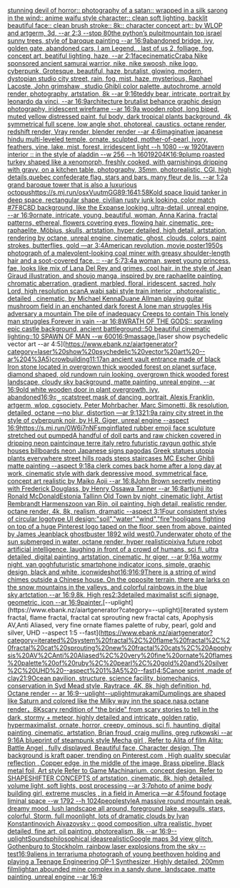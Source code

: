 [stunning devil of horror:: photography of a satan:: wrapped in a silk sarong in the wind:: anime waifu style character:: clean soft lighting, backlit beautiful face:: clean brush stroke:: 8k:: character concept art:: by WLOP and artgerm, 3d, --ar 2:3 --stop 80](https://www.ebank.nz/aiartgenerator?category=stunning%20devil%20of%20horror%3A%3A%20photography%20of%20a%20satan%3A%3A%20wrapped%20in%20a%20silk%20sarong%20in%20the%20wind%3A%3A%20anime%20waifu%20style%20character%3A%3A%20clean%20soft%20lighting%2C%20backlit%20beautiful%20face%3A%3A%20clean%20brush%20stroke%3A%3A%208k%3A%3A%20character%20concept%20art%3A%3A%20by%20WLOP%20and%20artgerm%2C%203d%2C%20--ar%202%3A3%20--stop%2080)[the python’s pulpit](https://www.ebank.nz/aiartgenerator?category=the%20python%E2%80%99s%20pulpit)[mountain top israel sunny trees, style of baroque painting --ar 16:9](https://www.ebank.nz/aiartgenerator?category=mountain%20top%20israel%20sunny%20trees%2C%20style%20of%20baroque%20painting%20--ar%2016%3A9)[abandoned bridge, ivy, golden gate, abandoned cars, I am Legend, , last of us 2, folliage, fog, concept art, beatiful lighting, haze, --ar 2:1](https://www.ebank.nz/aiartgenerator?category=abandoned%20bridge%2C%20ivy%2C%20golden%20gate%2C%20abandoned%20cars%2C%20I%20am%20Legend%2C%20%2C%20last%20of%20us%202%2C%20folliage%2C%20fog%2C%20concept%20art%2C%20beatiful%20lighting%2C%20haze%2C%20--ar%202%3A1)[face](https://www.ebank.nz/aiartgenerator?category=face)[cinematic](https://www.ebank.nz/aiartgenerator?category=cinematic)[Crab](https://www.ebank.nz/aiartgenerator?category=Crab)[a Nike sponsored ancient samurai warrior, nike, nike swoosh, nike logo, cyberpunk, Grotesque, beautiful, haze, brutalist, glowing, modern, dystopian studio city street, rain, fog, mist, haze, mysterious, Raphael Lacoste, John grimshaw,, studio Ghibli color palette, autochrome, arnold render, photography, artstation, 8k --ar 9:16](https://www.ebank.nz/aiartgenerator?category=a%20Nike%20sponsored%20ancient%20samurai%20warrior%2C%20nike%2C%20nike%20swoosh%2C%20nike%20logo%2C%20cyberpunk%2C%20Grotesque%2C%20beautiful%2C%20haze%2C%20brutalist%2C%20glowing%2C%20modern%2C%20dystopian%20studio%20city%20street%2C%20rain%2C%20fog%2C%20mist%2C%20haze%2C%20mysterious%2C%20Raphael%20Lacoste%2C%20John%20grimshaw%2C%2C%20studio%20Ghibli%20color%20palette%2C%20autochrome%2C%20arnold%20render%2C%20photography%2C%20artstation%2C%208k%20--ar%209%3A16)[teddy bear, intricate, portrait by leonardo da vinci, --ar 16:9](https://www.ebank.nz/aiartgenerator?category=teddy%20bear%2C%20intricate%2C%20portrait%20by%20leonardo%20da%20vinci%2C%20--ar%2016%3A9)[architecture brutalist behance graphic design photography, iridescent wireframe --ar 16:9](https://www.ebank.nz/aiartgenerator?category=architecture%20brutalist%20behance%20graphic%20design%20photography%2C%20iridescent%20wireframe%20--ar%2016%3A9)[a wooden robot, long biped, muted yellow distressed paint, ful body, dark tropical plants background, 4k symmetrical full scene, low angle shot, photoreal, caustics, octane render, redshift render, Vray render, blender render --ar 4:6](https://www.ebank.nz/aiartgenerator?category=a%20wooden%20robot%2C%20long%20biped%2C%20muted%20yellow%20distressed%20paint%2C%20ful%20body%2C%20dark%20tropical%20plants%20background%2C%204k%20symmetrical%20full%20scene%2C%20low%20angle%20shot%2C%20photoreal%2C%20caustics%2C%20octane%20render%2C%20redshift%20render%2C%20Vray%20render%2C%20blender%20render%20--ar%204%3A6)[imaginative japanese hindu multi-leveled temple, ornate, sculpted, mother-of-pearl, ivory, feathers, vine, lake, mist, forest, irridescent light --h 1080 --w 1920](https://www.ebank.nz/aiartgenerator?category=imaginative%20japanese%20hindu%20multi-leveled%20temple%2C%20ornate%2C%20sculpted%2C%20mother-of-pearl%2C%20ivory%2C%20feathers%2C%20vine%2C%20lake%2C%20mist%2C%20forest%2C%20irridescent%20light%20--h%201080%20--w%201920)[tavern interior :: in the style of aladdin --w 256 --h 160](https://www.ebank.nz/aiartgenerator?category=tavern%20interior%20%3A%3A%20in%20the%20style%20of%20aladdin%20--w%20256%20--h%20160)[1920](https://www.ebank.nz/aiartgenerator?category=1920)[4K](https://www.ebank.nz/aiartgenerator?category=4K)[16:9](https://www.ebank.nz/aiartgenerator?category=16%3A9)[plump roasted turkey shaped like a xenomorph, freshly cooked, with garnishings  dripping with gravy, on a kitchen table, photography, 35mm, photorealistic, CGI, high details,](https://www.ebank.nz/aiartgenerator?category=plump%20roasted%20turkey%20shaped%20like%20a%20xenomorph%2C%20freshly%20cooked%2C%20with%20garnishings%20%20dripping%20with%20gravy%2C%20on%20a%20kitchen%20table%2C%20photography%2C%2035mm%2C%20photorealistic%2C%20CGI%2C%20high%20details%2C)[quebec confederate flag. stars and bars. many fleur de lis. --ar 1:2](https://www.ebank.nz/aiartgenerator?category=quebec%20confederate%20flag.%20stars%20and%20bars.%20many%20fleur%20de%20lis.%20--ar%201%3A2)[a grand baroque tower that is also a luxurious octopus](https://www.ebank.nz/aiartgenerator?category=a%20grand%20baroque%20tower%20that%20is%20also%20a%20luxurious%20octopus)[<https://s.mj.run/osxVuutmGG8>](https://www.ebank.nz/aiartgenerator?category=%3Chttps%3A//s.mj.run/osxVuutmGG8%3E)[9:16](https://www.ebank.nz/aiartgenerator?category=9%3A16)[4](https://www.ebank.nz/aiartgenerator?category=4)[1:5](https://www.ebank.nz/aiartgenerator?category=1%3A5)[8K](https://www.ebank.nz/aiartgenerator?category=8K)[old space liquid tanker in deep space, rectangular shape, civilian rusty junk looking, color match #7F8C8D background, like the Expanse looking, ultra-detail, unreal engine, --ar 16:9](https://www.ebank.nz/aiartgenerator?category=old%20space%20liquid%20tanker%20in%20deep%20space%2C%20rectangular%20shape%2C%20civilian%20rusty%20junk%20looking%2C%20color%20match%20%237F8C8D%20background%2C%20like%20the%20Expanse%20looking%2C%20ultra-detail%2C%20unreal%20engine%2C%20--ar%2016%3A9)[ornate, intricate, young, beautiful, woman, Anna Karina, fractal patterns, ethereal, flowers covering eyes, flowing hair, cinematic, pre-raphaelite, Möbius, skulls, artstation, hyper detailed, high detail, artstation, rendering by octane, unreal engine, cinematic, ghost, clouds, colors, paint strokes, butterflies, gold —ar 3:4](https://www.ebank.nz/aiartgenerator?category=ornate%2C%20intricate%2C%20young%2C%20beautiful%2C%20woman%2C%20Anna%20Karina%2C%20fractal%20patterns%2C%20ethereal%2C%20flowers%20covering%20eyes%2C%20flowing%20hair%2C%20cinematic%2C%20pre-raphaelite%2C%20M%C3%B6bius%2C%20skulls%2C%20artstation%2C%20hyper%20detailed%2C%20high%20detail%2C%20artstation%2C%20rendering%20by%20octane%2C%20unreal%20engine%2C%20cinematic%2C%20ghost%2C%20clouds%2C%20colors%2C%20paint%20strokes%2C%20butterflies%2C%20gold%20%E2%80%94ar%203%3A4)[American revolution, movie poster](https://www.ebank.nz/aiartgenerator?category=American%20revolution%2C%20movie%20poster)[1950s photograph of a malevolent-looking coal miner with greasy shoulder-length hair and a soot-covered face. :: --ar 5:7](https://www.ebank.nz/aiartgenerator?category=1950s%20photograph%20of%20a%20malevolent-looking%20coal%20miner%20with%20greasy%20shoulder-length%20hair%20and%20a%20soot-covered%20face.%20%3A%3A%20--ar%205%3A7)[3:4](https://www.ebank.nz/aiartgenerator?category=3%3A4)[a woman, sweet young princess, fae, looks like mix of Lana Del Rey and grimes, cool hair, in the style of Jean Giraud illustration, and shoujo manga, inspired by pre raphaelite painting, chromatic aberration, gradient, marbled, floral, iridescent, sacred, holy Lord, high resolution scan](https://www.ebank.nz/aiartgenerator?category=a%20woman%2C%20sweet%20young%20princess%2C%20fae%2C%20looks%20like%20mix%20of%20Lana%20Del%20Rey%20and%20grimes%2C%20cool%20hair%2C%20in%20the%20style%20of%20Jean%20Giraud%20illustration%2C%20and%20shoujo%20manga%2C%20inspired%20by%20pre%20raphaelite%20painting%2C%20chromatic%20aberration%2C%20gradient%2C%20marbled%2C%20floral%2C%20iridescent%2C%20sacred%2C%20holy%20Lord%2C%20high%20resolution%20scan)[A wabi sabi style train interior , photorealistic , detailed , cinematic, by Michael Kenna](https://www.ebank.nz/aiartgenerator?category=A%20wabi%20sabi%20style%20train%20interior%20%2C%20photorealistic%20%2C%20detailed%20%2C%20cinematic%2C%20by%20Michael%20Kenna)[Duane Allman playing guitar mushroom field in an enchanted dark forest A lone man struggles His adversary a mountain The pile of inadequacy Creeps to contain This lonely man struggles Forever in vain --ar 16:8](https://www.ebank.nz/aiartgenerator?category=Duane%20Allman%20playing%20guitar%20mushroom%20field%20in%20an%20enchanted%20dark%20forest%20A%20lone%20man%20struggles%20His%20adversary%20a%20mountain%20The%20pile%20of%20inadequacy%20Creeps%20to%20contain%20This%20lonely%20man%20struggles%20Forever%20in%20vain%20--ar%2016%3A8)[WRATH OF THE GODS:: sprawling epic castle background, ancient battleground::50 beautiful cinematic lighting::10 SPAWN OF MAN --w 600](https://www.ebank.nz/aiartgenerator?category=WRATH%20OF%20THE%20GODS%3A%3A%20sprawling%20epic%20castle%20background%2C%20ancient%20battleground%3A%3A50%20beautiful%20cinematic%20lighting%3A%3A10%20SPAWN%20OF%20MAN%20--w%20600)[16:9](https://www.ebank.nz/aiartgenerator?category=16%3A9)[massage.](https://www.ebank.nz/aiartgenerator?category=massage.)[laser show psychedelic vector art --ar 4:5](https://www.ebank.nz/aiartgenerator?category=laser%20show%20psychedelic%20vector%20art%20--ar%204%3A5)[crow](https://www.ebank.nz/aiartgenerator?category=crow)[building](https://www.ebank.nz/aiartgenerator?category=building)[11:17](https://www.ebank.nz/aiartgenerator?category=11%3A17)[an ancient vault entrance made of black Iron stone located in overgrown thick wooded forest on planet surface, diamond shaped, old rundown ruin looking, overgrown thick wooded forest landscape, cloudy sky background, matte painting, unreal engine, --ar 16:9](https://www.ebank.nz/aiartgenerator?category=an%20ancient%20vault%20entrance%20made%20of%20black%20Iron%20stone%20located%20in%20overgrown%20thick%20wooded%20forest%20on%20planet%20surface%2C%20diamond%20shaped%2C%20old%20rundown%20ruin%20looking%2C%20overgrown%20thick%20wooded%20forest%20landscape%2C%20cloudy%20sky%20background%2C%20matte%20painting%2C%20unreal%20engine%2C%20--ar%2016%3A9)[old white wooden door in plant overgrowth, ivy, abandoned](https://www.ebank.nz/aiartgenerator?category=old%20white%20wooden%20door%20in%20plant%20overgrowth%2C%20ivy%2C%20abandoned)[16:9](https://www.ebank.nz/aiartgenerator?category=16%3A9)[ಸ‿ಸ](https://www.ebank.nz/aiartgenerator?category=%E0%B2%B8%E2%80%BF%E0%B2%B8)[cat](https://www.ebank.nz/aiartgenerator?category=cat)[street,](https://www.ebank.nz/aiartgenerator?category=street%2C)[mask of dancing, portrait, Alexis Franklin, artgerm, wlop, cgsociety, Peter Mohrbacher, Marc Simonetti, 8k resolution, detailed, octane —no blur, distortion —ar 9:13](https://www.ebank.nz/aiartgenerator?category=mask%20of%20dancing%2C%20portrait%2C%20Alexis%20Franklin%2C%20artgerm%2C%20wlop%2C%20cgsociety%2C%20Peter%20Mohrbacher%2C%20Marc%20Simonetti%2C%208k%20resolution%2C%20detailed%2C%20octane%20%E2%80%94no%20blur%2C%20distortion%20%E2%80%94ar%209%3A13)[21:9](https://www.ebank.nz/aiartgenerator?category=21%3A9)[a rainy city street in the style of cyberpunk noir, by H.R. Giger, unreal engine --aspect 16:9](https://www.ebank.nz/aiartgenerator?category=a%20rainy%20city%20street%20in%20the%20style%20of%20cyberpunk%20noir%2C%20by%20H.R.%20Giger%2C%20unreal%20engine%20--aspect%2016%3A9)[<https://s.mj.run/0W6i7nNFsmg>](https://www.ebank.nz/aiartgenerator?category=%3Chttps%3A//s.mj.run/0W6i7nNFsmg%3E)[inflated rubber emoji face sculpture stretched out pumped](https://www.ebank.nz/aiartgenerator?category=inflated%20rubber%20emoji%20face%20sculpture%20stretched%20out%20pumped)[A handful of doll parts and raw chicken covered in dripping neon paint](https://www.ebank.nz/aiartgenerator?category=A%20handful%20of%20doll%20parts%20and%20raw%20chicken%20covered%20in%20dripping%20neon%20paint)[cinque terre italy      retro futuristic raygun gothic style  houses billboards neon Japanese signs pagodas Greek statues utopia plants everywhere street hills roads steps staircases MC Escher Ghibli matte painting  --aspect 9:18](https://www.ebank.nz/aiartgenerator?category=cinque%20terre%20italy%20%20%20%20%20%20retro%20futuristic%20raygun%20gothic%20style%20%20houses%20billboards%20neon%20Japanese%20signs%20pagodas%20Greek%20statues%20utopia%20plants%20everywhere%20street%20hills%20roads%20steps%20staircases%20MC%20Escher%20Ghibli%20matte%20painting%20%20--aspect%209%3A18)[a clerk comes back home after a long day at work, cinematic style with dark depressive mood, symmetrical face, concept art realistic by Maiko Aoji --ar 16:8](https://www.ebank.nz/aiartgenerator?category=a%20clerk%20comes%20back%20home%20after%20a%20long%20day%20at%20work%2C%20cinematic%20style%20with%20dark%20depressive%20mood%2C%20symmetrical%20face%2C%20concept%20art%20realistic%20by%20Maiko%20Aoji%20--ar%2016%3A8)[John Brown secretly meeting with Frederick Douglass, by Henry Ossawa Tanner --ar 16:8](https://www.ebank.nz/aiartgenerator?category=John%20Brown%20secretly%20meeting%20with%20Frederick%20Douglass%2C%20by%20Henry%20Ossawa%20Tanner%20--ar%2016%3A8)[art](https://www.ebank.nz/aiartgenerator?category=art)[junji ito Ronald McDonald](https://www.ebank.nz/aiartgenerator?category=junji%20ito%20Ronald%20McDonald)[Estonia Tallinn Old Town by night, cinematic light, Artist Rembrandt Harmenszoon van Rijn, oil painting, high detail, realistic render, octane render, 4k, 8k, realism, dramatic --aspect 3:1](https://www.ebank.nz/aiartgenerator?category=Estonia%20Tallinn%20Old%20Town%20by%20night%2C%20cinematic%20light%2C%20Artist%20Rembrandt%20Harmenszoon%20van%20Rijn%2C%20oil%20painting%2C%20high%20detail%2C%20realistic%20render%2C%20octane%20render%2C%204k%2C%208k%2C%20realism%2C%20dramatic%20--aspect%203%3A1)[Four consistent styles of circular logotype UI design:"soil","water","wind","fire"](https://www.ebank.nz/aiartgenerator?category=Four%20consistent%20styles%20of%20circular%20logotype%20UI%20design%3A%22soil%22%2C%22water%22%2C%22wind%22%2C%22fire%22)[hooligans fighting on top of a huge Pinterest logo taped on the floor, seen from above, painted by James Jean](https://www.ebank.nz/aiartgenerator?category=hooligans%20fighting%20on%20top%20of%20a%20huge%20Pinterest%20logo%20taped%20on%20the%20floor%2C%20seen%20from%20above%2C%20painted%20by%20James%20Jean)[black ghostbuster 1892 wild west](https://www.ebank.nz/aiartgenerator?category=black%20ghostbuster%201892%20wild%20west)[0.7](https://www.ebank.nz/aiartgenerator?category=0.7)[underwater photo of the sun submerged in water, octane render, hyper realistic](https://www.ebank.nz/aiartgenerator?category=underwater%20photo%20of%20the%20sun%20submerged%20in%20water%2C%20octane%20render%2C%20hyper%20realistic)[pixiv](https://www.ebank.nz/aiartgenerator?category=pixiv)[a future robot artificial intelligence, laughing in front of a crowd of humans, sci fi, ultra detailed, digital painting, artstation, cinematic, hr giger, --ar 9:16](https://www.ebank.nz/aiartgenerator?category=a%20future%20robot%20artificial%20intelligence%2C%20laughing%20in%20front%20of%20a%20crowd%20of%20humans%2C%20sci%20fi%2C%20ultra%20detailed%2C%20digital%20painting%2C%20artstation%2C%20cinematic%2C%20hr%20giger%2C%20--ar%209%3A16)[a wormy night, van gogh](https://www.ebank.nz/aiartgenerator?category=a%20wormy%20night%2C%20van%20gogh)[futuristic smartphone indicator icons, simple, graphic design, black and white, icon](https://www.ebank.nz/aiartgenerator?category=futuristic%20smartphone%20indicator%20icons%2C%20simple%2C%20graphic%20design%2C%20black%20and%20white%2C%20icon)[wideshot](https://www.ebank.nz/aiartgenerator?category=wideshot)[16:9](https://www.ebank.nz/aiartgenerator?category=16%3A9)[16:9](https://www.ebank.nz/aiartgenerator?category=16%3A9)[There is a string of wind chimes outside a Chinese house. On the opposite terrain, there are larks on the snow mountains in the valleys, and colorful rainbows in the blue sky,artctation,--ar 16:9,8k, High res](https://www.ebank.nz/aiartgenerator?category=There%20is%20a%20string%20of%20wind%20chimes%20outside%20a%20Chinese%20house.%20On%20the%20opposite%20terrain%2C%20there%20are%20larks%20on%20the%20snow%20mountains%20in%20the%20valleys%2C%20and%20colorful%20rainbows%20in%20the%20blue%20sky%2Cartctation%2C--ar%2016%3A9%2C8k%2C%20High%20res)[2:3](https://www.ebank.nz/aiartgenerator?category=2%3A3)[detailed maximalist scifi signage, geometric, icon --ar 16:9](https://www.ebank.nz/aiartgenerator?category=detailed%20maximalist%20scifi%20signage%2C%20geometric%2C%20icon%20--ar%2016%3A9)[painter.](https://www.ebank.nz/aiartgenerator?category=painter.)[--uplight](https://www.ebank.nz/aiartgenerator?category=--uplight)[iterated system fractal, flame fractal, fractal cat sprouting new fractal cats, Apophysis AV,Anti Aliased, very fine ornate flames palette of ruby, pearl, gold and silver, UHD --aspect 1:5 --fast](https://www.ebank.nz/aiartgenerator?category=iterated%20system%20fractal%2C%20flame%20fractal%2C%20fractal%20cat%20sprouting%20new%20fractal%20cats%2C%20Apophysis%20AV%2CAnti%20Aliased%2C%20very%20fine%20ornate%20flames%20palette%20of%20ruby%2C%20pearl%2C%20gold%20and%20silver%2C%20UHD%20--aspect%201%3A5%20--fast)[4:5](https://www.ebank.nz/aiartgenerator?category=4%3A5)[Canoe sprint ,made of clay](https://www.ebank.nz/aiartgenerator?category=Canoe%20sprint%20%2Cmade%20of%20clay)[21:9](https://www.ebank.nz/aiartgenerator?category=21%3A9)[Ocean pavilion, structure, science facility, biomechanics, conservation in Syd Mead style, Raytrace, 4K, 8k, high definition, hd, Octane render -- ar 16:9](https://www.ebank.nz/aiartgenerator?category=Ocean%20pavilion%2C%20structure%2C%20science%20facility%2C%20biomechanics%2C%20conservation%20in%20Syd%20Mead%20style%2C%20Raytrace%2C%204K%2C%208k%2C%20high%20definition%2C%20hd%2C%20Octane%20render%20--%20ar%2016%3A9)[--uplight](https://www.ebank.nz/aiartgenerator?category=--uplight)[--uplight](https://www.ebank.nz/aiartgenerator?category=--uplight)[murakami](https://www.ebank.nz/aiartgenerator?category=murakami)[Dumplings are shaped like Saturn and colored like the Milky way inn the space,nasa,octane render，8K](https://www.ebank.nz/aiartgenerator?category=Dumplings%20are%20shaped%20like%20Saturn%20and%20colored%20like%20the%20Milky%20way%20inn%20the%20space%2Cnasa%2Coctane%20render%EF%BC%8C8K)[scary rendition of "the bride" from scary stories to tell in the dark, stormy + meteor, highly detailed and intricate, golden ratio, hypermaximalist, ornate, horror, creepy, ominous, sci fi, haunting, digital painting, cinematic, artstation, Brian froud, craig mullins, greg rutkowski --ar 9:16](https://www.ebank.nz/aiartgenerator?category=scary%20rendition%20of%20%22the%20bride%22%20from%20scary%20stories%20to%20tell%20in%20the%20dark%2C%20stormy%20%2B%20meteor%2C%20highly%20detailed%20and%20intricate%2C%20golden%20ratio%2C%20hypermaximalist%2C%20ornate%2C%20horror%2C%20creepy%2C%20ominous%2C%20sci%20fi%2C%20haunting%2C%20digital%20painting%2C%20cinematic%2C%20artstation%2C%20Brian%20froud%2C%20craig%20mullins%2C%20greg%20rutkowski%20--ar%209%3A16)[A blueprint of steampunk style Mecha girl , Refer to  Alita of film Alita: Battle Angel , fully displayed, Beautiful face,  Character design, The background is kraft paper,  trending on Pinterest.com  , High quality specular reflection ,  Copper  edge, in the middle of the image, Brass pipeline,  Black metal foil,  Art style Refer to Game Machinarium.  concept design, Refer to SHAPESHIFTER CONCEPTS  of artstation, cinematic,  8k, high detailed,  volume light,  soft lights,  post processing    --ar 3:7](https://www.ebank.nz/aiartgenerator?category=A%20blueprint%20of%20steampunk%20style%20Mecha%20girl%20%2C%20Refer%20to%20%20Alita%20of%20film%20Alita%3A%20Battle%20Angel%20%2C%20fully%20displayed%2C%20Beautiful%20face%2C%20%20Character%20design%2C%20The%20background%20is%20kraft%20paper%2C%20%20trending%20on%20Pinterest.com%20%20%2C%20High%20quality%20specular%20reflection%20%2C%20%20Copper%20%20edge%2C%20in%20the%20middle%20of%20the%20image%2C%20Brass%20pipeline%2C%20%20Black%20metal%20foil%2C%20%20Art%20style%20Refer%20to%20Game%20Machinarium.%20%20concept%20design%2C%20Refer%20to%20SHAPESHIFTER%20CONCEPTS%20%20of%20artstation%2C%20cinematic%2C%20%208k%2C%20high%20detailed%2C%20%20volume%20light%2C%20%20soft%20lights%2C%20%20post%20processing%20%20%20%20--ar%203%3A7)[photo of anime body building girl, extreme muscles , in a field in America —ar 4:5](https://www.ebank.nz/aiartgenerator?category=photo%20of%20anime%20body%20building%20girl%2C%20extreme%20muscles%20%2C%20in%20a%20field%20in%20America%20%E2%80%94ar%204%3A5)[found footage liminal space --w 1792 --h 1024](https://www.ebank.nz/aiartgenerator?category=found%20footage%20liminal%20space%20--w%201792%20--h%201024)[people](https://www.ebank.nz/aiartgenerator?category=people)[style](https://www.ebank.nz/aiartgenerator?category=style)[A massive round mountain peak, dreamy mood, lush landscape all around, foreground lake, seagulls, stars, colorful, Storm, full moonlight, lots of dramatic clouds by Ivan Konstantinovich Aivazovsky :: good composition, ultra realistic, hyper detailed, fine art, oil painting, photorealism, 8k --ar 16:9](https://www.ebank.nz/aiartgenerator?category=A%20massive%20round%20mountain%20peak%2C%20dreamy%20mood%2C%20lush%20landscape%20all%20around%2C%20foreground%20lake%2C%20seagulls%2C%20stars%2C%20colorful%2C%20Storm%2C%20full%20moonlight%2C%20lots%20of%20dramatic%20clouds%20by%20Ivan%20Konstantinovich%20Aivazovsky%20%3A%3A%20good%20composition%2C%20ultra%20realistic%2C%20hyper%20detailed%2C%20fine%20art%2C%20oil%20painting%2C%20photorealism%2C%208k%20--ar%2016%3A9)[--uplight](https://www.ebank.nz/aiartgenerator?category=--uplight)[Sounds](https://www.ebank.nz/aiartgenerator?category=Sounds)[philosophical ideas](https://www.ebank.nz/aiartgenerator?category=philosophical%20ideas)[realistic](https://www.ebank.nz/aiartgenerator?category=realistic)[Google maps 3d view glitch, Gothenburg to Stockholm, rainbow laser explosions from the sky --test](https://www.ebank.nz/aiartgenerator?category=Google%20maps%203d%20view%20glitch%2C%20Gothenburg%20to%20Stockholm%2C%20rainbow%20laser%20explosions%20from%20the%20sky%20--test)[16:9](https://www.ebank.nz/aiartgenerator?category=16%3A9)[aliens in terrarium](https://www.ebank.nz/aiartgenerator?category=aliens%20in%20terrarium)[a photograph of young beethoven holding and playing a Teenage Engineering OP-1 Synthesizer, Highly detailed, 200mm film](https://www.ebank.nz/aiartgenerator?category=a%20photograph%20of%20young%20beethoven%20holding%20and%20playing%20a%20Teenage%20Engineering%20OP-1%20Synthesizer%2C%20Highly%20detailed%2C%20200mm%20film)[light](https://www.ebank.nz/aiartgenerator?category=light)[an abounded mine complex in a sandy dune, landscape, matte painting, unreal engine --ar 16:9](https://www.ebank.nz/aiartgenerator?category=an%20abounded%20mine%20complex%20in%20a%20sandy%20dune%2C%20landscape%2C%20matte%20painting%2C%20unreal%20engine%20--ar%2016%3A9)
